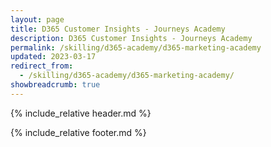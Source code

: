 ```yaml
---
layout: page
title: D365 Customer Insights - Journeys Academy
description: D365 Customer Insights - Journeys Academy
permalink: /skilling/d365-academy/d365-marketing-academy
updated: 2023-03-17
redirect_from:
  - /skilling/d365-academy/d365-marketing-academy/
showbreadcrumb: true
---
```


{% include_relative header.md %}


{% include_relative footer.md %}
